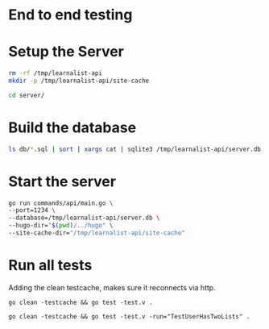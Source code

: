 # End to end testing

# Setup the Server
```sh
rm -rf /tmp/learnalist-api
mkdir -p /tmp/learnalist-api/site-cache
```

```sh
cd server/
```

# Build the database
```sh
ls db/*.sql | sort | xargs cat | sqlite3 /tmp/learnalist-api/server.db
```


# Start the server
```sh
go run commands/api/main.go \
--port=1234 \
--database=/tmp/learnalist-api/server.db \
--hugo-dir="$(pwd)/../hugo" \
--site-cache-dir="/tmp/learnalist-api/site-cache"
```

# Run all tests
Adding the clean testcache, makes sure it reconnects via http.

```
go clean -testcache && go test -test.v .
```

```
go clean -testcache && go test -test.v -run="TestUserHasTwoLists" .
```
